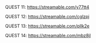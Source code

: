 QUEST 11:
https://streamable.com/y77tt4

QUEST 12:
https://streamable.com/cglzpj

QUEST 13:
https://streamable.com/pllk2e

QUEST 14:
https://streamable.com/mbz8jl
